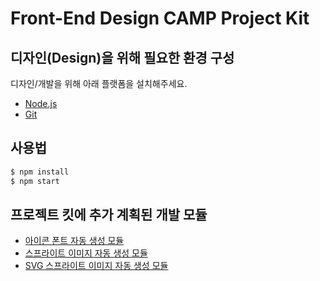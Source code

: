 # Front-End Design CAMP Project Kit

## 디자인(Design)을 위해 필요한 환경 구성

디자인/개발을 위해 아래 플랫폼을 설치해주세요.

- [Node.js](http://nodejs.org)
- [Git](http://git-scm.com)

## 사용법

```sh
$ npm install
$ npm start
```

## 프로젝트 킷에 추가 계획된 개발 모듈

- [아이콘 폰트 자동 생성 모듈](https://www.npmjs.com/package/iconfont-cli)
- [스프라이트 이미지 자동 생성 모듈](https://www.npmjs.com/package/ysprite)
- [SVG 스프라이트 이미지 자동 생성 모듈](https://www.npmjs.com/package/svgsprites)